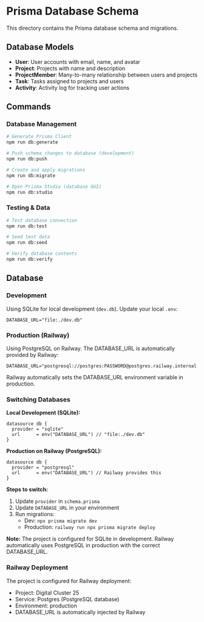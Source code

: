 # Prisma Database Schema

This directory contains the Prisma database schema and migrations.

## Database Models

- **User**: User accounts with email, name, and avatar
- **Project**: Projects with name and description
- **ProjectMember**: Many-to-many relationship between users and projects
- **Task**: Tasks assigned to projects and users
- **Activity**: Activity log for tracking user actions

## Commands

### Database Management
```bash
# Generate Prisma Client
npm run db:generate

# Push schema changes to database (development)
npm run db:push

# Create and apply migrations
npm run db:migrate

# Open Prisma Studio (database GUI)
npm run db:studio
```

### Testing & Data
```bash
# Test database connection
npm run db:test

# Seed test data
npm run db:seed

# Verify database contents
npm run db:verify
```

## Database

### Development
Using SQLite for local development (`dev.db`). Update your local `.env`:
```
DATABASE_URL="file:./dev.db"
```

### Production (Railway)
Using PostgreSQL on Railway. The DATABASE_URL is automatically provided by Railway:
```
DATABASE_URL="postgresql://postgres:PASSWORD@postgres.railway.internal:5432/railway"
```

Railway automatically sets the DATABASE_URL environment variable in production.

### Switching Databases

**Local Development (SQLite):**
```prisma
datasource db {
  provider = "sqlite"
  url      = env("DATABASE_URL") // "file:./dev.db"
}
```

**Production on Railway (PostgreSQL):**
```prisma
datasource db {
  provider = "postgresql"
  url      = env("DATABASE_URL") // Railway provides this
}
```

**Steps to switch:**
1. Update `provider` in `schema.prisma`
2. Update `DATABASE_URL` in your environment
3. Run migrations:
   - Dev: `npx prisma migrate dev`
   - Production: `railway run npx prisma migrate deploy`

**Note:** The project is configured for SQLite in development. Railway automatically uses PostgreSQL in production with the correct DATABASE_URL.

### Railway Deployment

The project is configured for Railway deployment:
- Project: Digital Cluster 25
- Service: Postgres (PostgreSQL database)
- Environment: production
- DATABASE_URL is automatically injected by Railway
